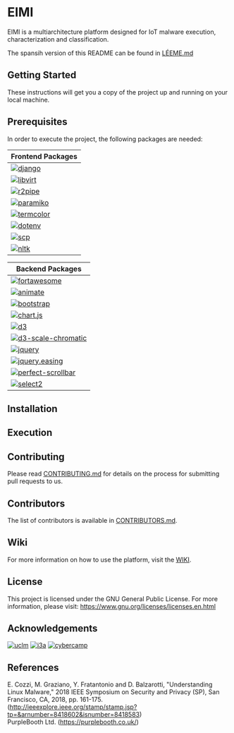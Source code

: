 # EIMI

EIMI is a multiarchitecture platform designed for IoT malware execution, characterization and classification. 

The spansih version of this README can be found in [LÉEME.md](https://github.com/KM-11/EIMI/blob/master/README_ES.md) 
## Getting Started

These instructions will get you a copy of the project up and running on your local machine. 

## Prerequisites

In order to execute the project, the following packages are needed:

| Frontend Packages |
| --- |
|[![django](https://img.shields.io/badge/django-2.2.7-green)](https://www.djangoproject.com/download/)
|[![libvirt](https://img.shields.io/badge/libvirt-5.9.0-green)](https://libvirt.org/sources/python/)
|[![r2pipe](https://img.shields.io/badge/r2pipe-1.4.2-green)](https://github.com/radareorg/radare2-r2pipe)
|[![paramiko](https://img.shields.io/badge/paramiko-2.6.0-green)](https://github.com/paramiko/paramiko/)
|[![termcolor](https://img.shields.io/badge/termcolor-1.1.0-green)](https://pypi.org/project/termcolor/)
|[![dotenv](https://img.shields.io/badge/dotenv-0.10.3-green)](https://github.com/theskumar/python-dotenv)
|[![scp](https://img.shields.io/badge/scp-0.13.2-green)](https://github.com/jbardin/scp.py)
|[![nltk](https://img.shields.io/badge/nltk-3.4.5-green)](http://www.nltk.org/install.html)

| Backend Packages |
| --- |
|[![fortawesome](https://img.shields.io/badge/fortawesome-5.11.2-yellowgreen)](https://fontawesome.com/download)
|[![animate](https://img.shields.io/badge/animate-1.0.0-yellowgreen)](https://www.npmjs.com/package/animate)
|[![bootstrap](https://img.shields.io/badge/bootstrap-4.4.0-yellowgreen)](https://getbootstrap.com/docs/4.4/getting-started/download/)
|[![chart.js](https://img.shields.io/badge/chart-2.9.3-yellowgreen)](https://github.com/chartjs)
|[![d3](https://img.shields.io/badge/d3-5.14.2-yellowgreen)](https://github.com/d3/d3)
|[![d3-scale-chromatic](https://img.shields.io/badge/d3--scale--chromatic-1.5.0-yellowgreen)](https://github.com/d3/d3-scale-chromatic)
|[![jquery](https://img.shields.io/badge/jquery-3.4.1-yellowgreen)](https://jquery.com/download/)
|[![jquery.easing](https://img.shields.io/badge/jquery.easing-1.4.1-yellowgreen)](https://github.com/gdsmith/jquery.easing)
|[![perfect-scrollbar](https://img.shields.io/badge/perfect--scrollbar-1.4.0-yellowgreen)](https://github.com/mdbootstrap/perfect-scrollbar)
|[![select2](https://img.shields.io/badge/select2-4.0.12-yellowgreen)](https://github.com/select2/select2)

## Installation

## Execution

## Contributing

Please read [CONTRIBUTING.md](https://github.com/KM-11/EIMI/blob/master/CONTRIBUTING.md) for details on the process for submitting pull requests to us.

## Contributors

The list of contributors is available in [CONTRIBUTORS.md](https://github.com/KM-11/EIMI/blob/master/CONTRIBUTORS.md).

## Wiki

For more information on how to use the platform, visit the [WIKI](https://github.com/KM-11/EIMI/wiki).

## License

This project is licensed under the GNU General Public License. For more information, please visit: https://www.gnu.org/licenses/licenses.en.html

## Acknowledgements

[![uclm](https://i.ibb.co/0YpWBWm/UCLM-CEI-Color.png)](https://www.uclm.es/)
[![i3a](https://i.ibb.co/j8jC8nV/I3A.png)](https://www.i3a.uclm.es/i3a_w/)
[![cybercamp](https://i.ibb.co/k1cw1MP/02-escudo-cybercamp.png)](https://cybercamp.es/)

## References

E. Cozzi, M. Graziano, Y. Fratantonio and D. Balzarotti, "Understanding Linux Malware," 2018 IEEE Symposium on Security and Privacy (SP), San Francisco, CA, 2018, pp. 161-175.
(http://ieeexplore.ieee.org/stamp/stamp.jsp?tp=&arnumber=8418602&isnumber=8418583) \
PurpleBooth Ltd. (https://purplebooth.co.uk/)
